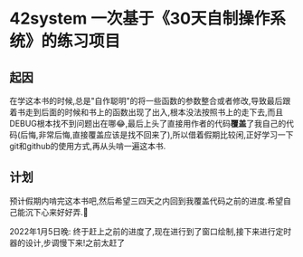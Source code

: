 # 42system 一次基于《30天自制操作系统》的练习项目

## 起因

在学这本书的时候,总是"自作聪明"的将一些函数的参数整合或者修改,导致最后跟着书走到后面的时候和书上的函数出现了出入,根本没法按照书上的走下去,而且DEBUG根本找不到问题出在哪😂,最后上头了直接用作者的代码**覆盖**了我自己的代码(后悔,非常后悔,直接覆盖应该是找不回来了),所以借着假期比较闲,正好学习一下git和github的使用方式,再从头啃一遍这本书.

## 计划

预计假期内啃完这本书吧,然后希望三四天之内回到我覆盖代码之前的进度.希望自己能沉下心来好好弄.🙂

2022年1月5日晚: 终于赶上之前的进度了,现在进行到了窗口绘制,接下来进行定时器的设计,步调慢下来!之前太赶了

